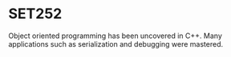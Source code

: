 # SET252
Object oriented programming has been uncovered in C++. Many applications such as serialization and debugging were mastered.
